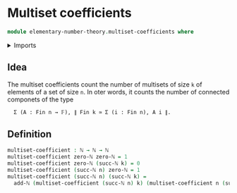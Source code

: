 # Multiset coefficients

```agda
module elementary-number-theory.multiset-coefficients where
```

<details><summary>Imports</summary>
```agda
open import elementary-number-theory.addition-natural-numbers
open import elementary-number-theory.natural-numbers
```
</details>

## Idea

The multiset coefficients count the number of multisets of size `k` of elements of a set of size `n`. In oter words, it counts the number of connected componets of the type

```md
  Σ (A : Fin n → 𝔽), ∥ Fin k ≃ Σ (i : Fin n), A i ∥.
```

## Definition

```agda
multiset-coefficient : ℕ → ℕ → ℕ
multiset-coefficient zero-ℕ zero-ℕ = 1
multiset-coefficient zero-ℕ (succ-ℕ k) = 0
multiset-coefficient (succ-ℕ n) zero-ℕ = 1
multiset-coefficient (succ-ℕ n) (succ-ℕ k) =
  add-ℕ (multiset-coefficient (succ-ℕ n) k) (multiset-coefficient n (succ-ℕ k))
```
